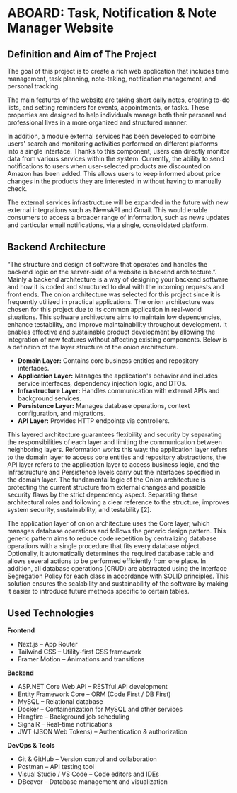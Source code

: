# ABOARD: Task, Notification & Note Manager Website

## Definition and Aim of The Project
The goal of this project is to create a rich web application that includes time management, task planning, note-taking, notification management, and personal tracking.

The main features of the website are taking short daily notes, creating to-do lists, and setting reminders for events, appointments, or tasks. These properties are designed to help individuals manage both their personal and professional lives in a more organized and structured manner.

In addition, a module external services has been developed to combine users' search and monitoring activities performed on different platforms into a single interface. Thanks to this component, users can directly monitor data from various services within the system. Currently, the ability to send notifications to users when user-selected products are discounted on Amazon has been added. This allows users to keep informed about price changes in the products they are interested in without having to manually check.

The external services infrastructure will be expanded in the future with new external integrations such as NewsAPI and Gmail. This would enable consumers to access a broader range of information, such as news updates and particular email notifications, via a single, consolidated platform.

## Backend Architecture 
“The structure and design of software that operates and handles the backend logic on the server-side of a website is backend architecture.”. Mainly a backend architecture is a way of designing your backend software and how it is coded and structured to deal with the incoming requests and front ends. The onion architecture was selected for this project since it is frequently utilized in practical applications. The onion architecture was chosen for this project due to its common application in real-world situations. This software architecture aims to maintain low dependencies, enhance testability, and improve maintainability throughout development. It enables effective and sustainable product development by allowing the integration of new features without affecting existing components. Below is a definition of the layer structure of the onion architecture.
- **Domain Layer:** Contains core business entities and repository interfaces.  
- **Application Layer:** Manages the application's behavior and includes service interfaces, dependency injection logic, and DTOs.  
- **Infrastructure Layer:** Handles communication with external APIs and background services.  
- **Persistence Layer:** Manages database operations, context configuration, and migrations.  
- **API Layer:** Provides HTTP endpoints via controllers.

This layered architecture guarantees flexibility and security by separating the responsibilities of each layer and limiting the communication between neighboring layers. Reformation works this way: the application layer refers to the domain layer to access core entities and repository abstractions, the API layer refers to the application layer to access business logic, and the Infrastructure and Persistence levels carry out the interfaces specified in the domain layer. The fundamental logic of the Onion architecture is protecting the current structure from external changes and possible security flaws by the strict dependency aspect. Separating these architectural roles and following a clear reference to the structure, improves system security, sustainability, and testability [2]. 


The application layer of onion architecture uses the Core layer, which manages database operations and follows the generic design pattern. This generic pattern aims to reduce code repetition by centralizing database operations with a single procedure that fits every database object. Optionally, it automatically determines the required database table and allows several actions to be performed efficiently from one place.
In addition, all database operations (CRUD) are abstracted using the Interface Segregation Policy for each class in accordance with SOLID principles. This solution ensures the scalability and sustainability of the software by making it easier to introduce future methods specific to certain tables.

## Used Technologies
**Frontend**
- Next.js – App Router 
- Tailwind CSS – Utility-first CSS framework
- Framer Motion – Animations and transitions

**Backend**
- ASP.NET Core Web API – RESTful API development
- Entity Framework Core – ORM (Code First / DB First)
- MySQL – Relational database
- Docker – Containerization for MySQL and other services
- Hangfire – Background job scheduling
- SignalR – Real-time notifications
- JWT (JSON Web Tokens) – Authentication & authorization

**DevOps & Tools**
- Git & GitHub – Version control and collaboration
- Postman – API testing tool
- Visual Studio / VS Code – Code editors and IDEs
- DBeaver – Database management and visualization
  





